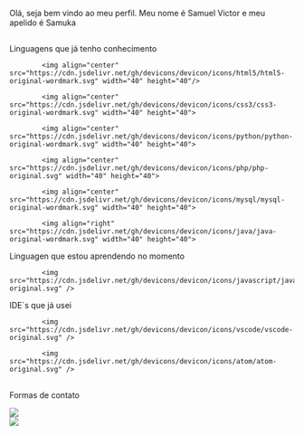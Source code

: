 Olá, seja bem vindo ao meu perfil. Meu nome é Samuel Victor e meu apelido é Samuka

##

Linguagens que já tenho conhecimento

            
            <img align="center" src="https://cdn.jsdelivr.net/gh/devicons/devicon/icons/html5/html5-original-wordmark.svg" width="40" height="40"/>
          
            <img align="center" src="https://cdn.jsdelivr.net/gh/devicons/devicon/icons/css3/css3-original-wordmark.svg" width="40" height="40">
          
            <img align="center" src="https://cdn.jsdelivr.net/gh/devicons/devicon/icons/python/python-original-wordmark.svg" width="40" height="40">
          
            <img align="center" src="https://cdn.jsdelivr.net/gh/devicons/devicon/icons/php/php-original.svg" width="40" height="40">
          
            <img align="center" src="https://cdn.jsdelivr.net/gh/devicons/devicon/icons/mysql/mysql-original-wordmark.svg" width="40" height="40">
          
            <img align="right" src="https://cdn.jsdelivr.net/gh/devicons/devicon/icons/java/java-original-wordmark.svg" width="40" height="40">
           
          
Linguagen que estou aprendendo no momento

            <img src="https://cdn.jsdelivr.net/gh/devicons/devicon/icons/javascript/javascript-original.svg" />
          
IDE´s que já usei

            <img src="https://cdn.jsdelivr.net/gh/devicons/devicon/icons/vscode/vscode-original.svg" />
          
            <img src="https://cdn.jsdelivr.net/gh/devicons/devicon/icons/atom/atom-original.svg" />
          
 ##  
 
Formas de contato
<div> 
<a href="[https://www.linkedin.com/in/seu-usuário-linkedln-aqui](https://www.linkedin.com/in/samuel-victor-7a263b210/)" target="_blank"><img src="https://img.shields.io/badge/-LinkedIn-%230077B5?style=for-the-badge&logo=linkedin&logoColor=white" target="_blank"></a> 
</div>

<div>
<a href = "mailto:samuelvic856@gmail.com"><img src="https://img.shields.io/badge/-Gmail-%23333?style=for-the-badge&logo=gmail&logoColor=white" target="_blank"></a>
</div>
